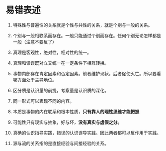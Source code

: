 # 易错表述

1. 特殊性与普遍性的关系就是个性与共性的关系，就是个别与一般的关系。
2. 个别与一般相联系而存在。一般只能通过个别而存在。任何个别无论怎样都是一般（注意不要反了）

3. 真理是客观性，绝对性，相对性的统一。
4. 真理和谬误既对立又统一在一定条件下相互转换。
5. 事物内部存在肯定因素和否定因素。前者维护现状，后者促使灭亡。所以要看哪方面处于主导地位。
6. 区分质是认识量的前提，考察量是认识质的深化。
7. 同一形式可以表现不同的内容。
8. 本质是事物的内在联系和根本性质，**只有靠人的理性思维才能把握**
9. 可能性只有现实与抽象，好与坏，**没有真实与虚假之分。**
10. 真确的认识指导实践，错误的认识误导实践。因此两者都可以反作用于实践。
11. 源与流的关系指的是直接经验与间接经验的关系。

